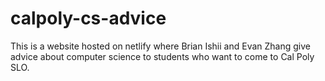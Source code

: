 # calpoly-cs-advice
This is a website hosted on netlify where Brian Ishii and Evan Zhang give advice about computer science to students who want to come to Cal Poly SLO.
